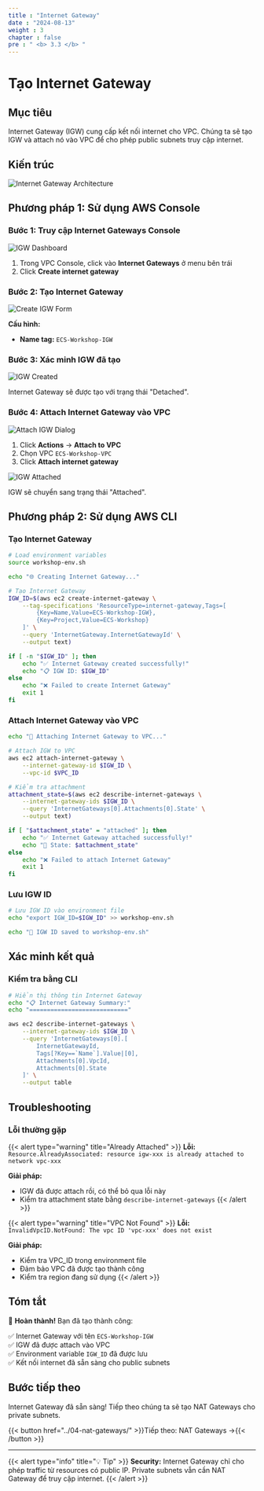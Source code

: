 ```yaml
---
title : "Internet Gateway"
date : "2024-08-13"
weight : 3
chapter : false
pre : " <b> 3.3 </b> "
---
```


# Tạo Internet Gateway

## Mục tiêu

Internet Gateway (IGW) cung cấp kết nối internet cho VPC. Chúng ta sẽ tạo IGW và attach nó vào VPC để cho phép public subnets truy cập internet.

## Kiến trúc

![Internet Gateway Architecture](images/3-cluster-setup/03-igw/internet-gateway-architecture.png)

## Phương pháp 1: Sử dụng AWS Console

### Bước 1: Truy cập Internet Gateways Console

![IGW Dashboard](images/3-cluster-setup/03-igw/01-igw-dashboard.png)

1. Trong VPC Console, click vào **Internet Gateways** ở menu bên trái
2. Click **Create internet gateway**

### Bước 2: Tạo Internet Gateway

![Create IGW Form](images/3-cluster-setup/03-igw/02-create-igw-form.png)

**Cấu hình:**
- **Name tag:** `ECS-Workshop-IGW`

### Bước 3: Xác minh IGW đã tạo

![IGW Created](images/3-cluster-setup/03-igw/03-igw-created.png)

Internet Gateway sẽ được tạo với trạng thái "Detached".

### Bước 4: Attach Internet Gateway vào VPC

![Attach IGW Dialog](images/3-cluster-setup/03-igw/04-attach-igw-dialog.png)

1. Click **Actions** → **Attach to VPC**
2. Chọn VPC `ECS-Workshop-VPC`
3. Click **Attach internet gateway**

![IGW Attached](images/3-cluster-setup/03-igw/05-igw-attached.png)

IGW sẽ chuyển sang trạng thái "Attached".

## Phương pháp 2: Sử dụng AWS CLI

### Tạo Internet Gateway

```bash
# Load environment variables
source workshop-env.sh

echo "🌐 Creating Internet Gateway..."

# Tạo Internet Gateway
IGW_ID=$(aws ec2 create-internet-gateway \
    --tag-specifications 'ResourceType=internet-gateway,Tags=[
        {Key=Name,Value=ECS-Workshop-IGW},
        {Key=Project,Value=ECS-Workshop}
    ]' \
    --query 'InternetGateway.InternetGatewayId' \
    --output text)

if [ -n "$IGW_ID" ]; then
    echo "✅ Internet Gateway created successfully!"
    echo "📋 IGW ID: $IGW_ID"
else
    echo "❌ Failed to create Internet Gateway"
    exit 1
fi
```

### Attach Internet Gateway vào VPC

```bash
echo "🔗 Attaching Internet Gateway to VPC..."

# Attach IGW to VPC
aws ec2 attach-internet-gateway \
    --internet-gateway-id $IGW_ID \
    --vpc-id $VPC_ID

# Kiểm tra attachment
attachment_state=$(aws ec2 describe-internet-gateways \
    --internet-gateway-ids $IGW_ID \
    --query 'InternetGateways[0].Attachments[0].State' \
    --output text)

if [ "$attachment_state" = "attached" ]; then
    echo "✅ Internet Gateway attached successfully!"
    echo "🔗 State: $attachment_state"
else
    echo "❌ Failed to attach Internet Gateway"
    exit 1
fi
```

### Lưu IGW ID

```bash
# Lưu IGW ID vào environment file
echo "export IGW_ID=$IGW_ID" >> workshop-env.sh

echo "💾 IGW ID saved to workshop-env.sh"
```

## Xác minh kết quả

### Kiểm tra bằng CLI

```bash
# Hiển thị thông tin Internet Gateway
echo "📋 Internet Gateway Summary:"
echo "============================"

aws ec2 describe-internet-gateways \
    --internet-gateway-ids $IGW_ID \
    --query 'InternetGateways[0].[
        InternetGatewayId,
        Tags[?Key==`Name`].Value|[0],
        Attachments[0].VpcId,
        Attachments[0].State
    ]' \
    --output table
```

## Troubleshooting

### Lỗi thường gặp

{{< alert type="warning" title="Already Attached" >}}
**Lỗi:** `Resource.AlreadyAssociated: resource igw-xxx is already attached to network vpc-xxx`

**Giải pháp:**
- IGW đã được attach rồi, có thể bỏ qua lỗi này
- Kiểm tra attachment state bằng `describe-internet-gateways`
{{< /alert >}}

{{< alert type="warning" title="VPC Not Found" >}}
**Lỗi:** `InvalidVpcID.NotFound: The vpc ID 'vpc-xxx' does not exist`

**Giải pháp:**
- Kiểm tra VPC_ID trong environment file
- Đảm bảo VPC đã được tạo thành công
- Kiểm tra region đang sử dụng
{{< /alert >}}

## Tóm tắt

🎉 **Hoàn thành!** Bạn đã tạo thành công:

✅ Internet Gateway với tên `ECS-Workshop-IGW`  
✅ IGW đã được attach vào VPC  
✅ Environment variable `IGW_ID` đã được lưu  
✅ Kết nối internet đã sẵn sàng cho public subnets  

## Bước tiếp theo

Internet Gateway đã sẵn sàng! Tiếp theo chúng ta sẽ tạo NAT Gateways cho private subnets.

{{< button href="../04-nat-gateways/" >}}Tiếp theo: NAT Gateways →{{< /button >}}

---

{{< alert type="info" title="💡 Tip" >}}
**Security:** Internet Gateway chỉ cho phép traffic từ resources có public IP. Private subnets vẫn cần NAT Gateway để truy cập internet.
{{< /alert >}}
